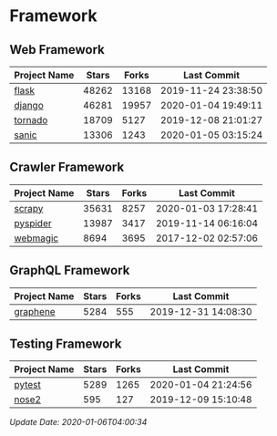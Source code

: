 # Framework

## Web Framework

| Project Name | Stars | Forks | Last Commit |
| ------------ | ----- | ----- | ----------- |
| [flask](https://github.com/pallets/flask) | 48262 | 13168 | 2019-11-24 23:38:50 |
| [django](https://github.com/django/django) | 46281 | 19957 | 2020-01-04 19:49:11 |
| [tornado](https://github.com/tornadoweb/tornado) | 18709 | 5127 | 2019-12-08 21:01:27 |
| [sanic](https://github.com/huge-success/sanic) | 13306 | 1243 | 2020-01-05 03:15:24 |

## Crawler Framework

| Project Name | Stars | Forks | Last Commit |
| ------------ | ----- | ----- | ----------- |
| [scrapy](https://github.com/scrapy/scrapy) | 35631 | 8257 | 2020-01-03 17:28:41 |
| [pyspider](https://github.com/binux/pyspider) | 13987 | 3417 | 2019-11-14 06:16:04 |
| [webmagic](https://github.com/code4craft/webmagic) | 8694 | 3695 | 2017-12-02 02:57:06 |

## GraphQL Framework

| Project Name | Stars | Forks | Last Commit |
| ------------ | ----- | ----- | ----------- |
| [graphene](https://github.com/graphql-python/graphene) | 5284 | 555 | 2019-12-31 14:08:30 |

## Testing Framework

| Project Name | Stars | Forks | Last Commit |
| ------------ | ----- | ----- | ----------- |
| [pytest](https://github.com/pytest-dev/pytest) | 5289 | 1265 | 2020-01-04 21:24:56 |
| [nose2](https://github.com/nose-devs/nose2) | 595 | 127 | 2019-12-09 15:10:48 |

*Update Date: 2020-01-06T04:00:34*